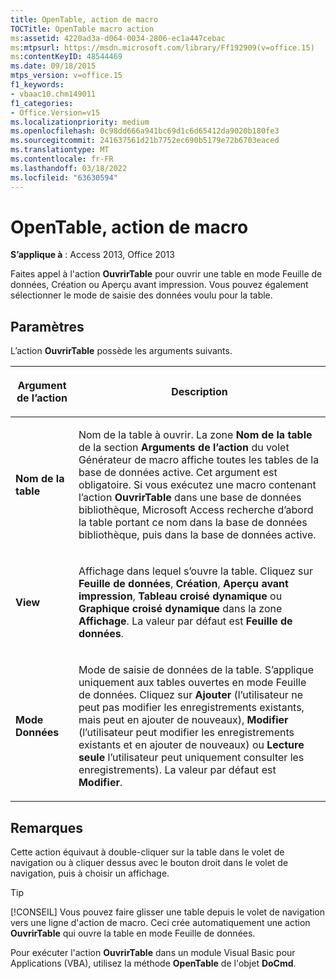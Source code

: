 ```yaml
---
title: OpenTable, action de macro
TOCTitle: OpenTable macro action
ms:assetid: 4220ad3a-d064-0034-2806-ec1a447cebac
ms:mtpsurl: https://msdn.microsoft.com/library/Ff192909(v=office.15)
ms:contentKeyID: 48544469
ms.date: 09/18/2015
mtps_version: v=office.15
f1_keywords:
- vbaac10.chm149011
f1_categories:
- Office.Version=v15
ms.localizationpriority: medium
ms.openlocfilehash: 0c98dd666a941bc69d1c6d65412da9020b180fe3
ms.sourcegitcommit: 241637561d21b7752ec690b5179e72b6703eaced
ms.translationtype: MT
ms.contentlocale: fr-FR
ms.lasthandoff: 03/18/2022
ms.locfileid: "63630594"
---
```

# <a name="opentable-macro-action"></a>OpenTable, action de macro

**S’applique à** : Access 2013, Office 2013

Faites appel à l'action **OuvrirTable** pour ouvrir une table en mode Feuille de données, Création ou Aperçu avant impression. Vous pouvez également sélectionner le mode de saisie des données voulu pour la table.

## <a name="setting"></a>Paramètres

L’action **OuvrirTable** possède les arguments suivants.

<table>
<colgroup>
<col />
<col />
</colgroup>
<thead>
<tr class="header">
<th><p>Argument de l’action</p></th>
<th><p>Description</p></th>
</tr>
</thead>
<tbody>
<tr class="odd">
<td><p><strong>Nom de la table</strong></p></td>
<td><p>Nom de la table à ouvrir. La zone <strong>Nom de la table</strong> de la section <strong>Arguments de l’action</strong> du volet Générateur de macro affiche toutes les tables de la base de données active. Cet argument est obligatoire. Si vous exécutez une macro contenant l’action <strong>OuvrirTable</strong> dans une base de données bibliothèque, Microsoft Access recherche d’abord la table portant ce nom dans la base de données bibliothèque, puis dans la base de données active.</p></td>
</tr>
<tr class="even">
<td><p><strong>View</strong></p></td>
<td><p>Affichage dans lequel s’ouvre la table. Cliquez sur <strong>Feuille de données</strong>, <strong>Création</strong>, <strong>Aperçu avant impression</strong>, <strong>Tableau croisé dynamique</strong> ou <strong>Graphique croisé dynamique</strong> dans la zone <strong>Affichage</strong>. La valeur par défaut est <strong>Feuille de données</strong>.</p></td>
</tr>
<tr class="odd">
<td><p><strong>Mode Données</strong></p></td>
<td><p>Mode de saisie de données de la table. S’applique uniquement aux tables ouvertes en mode Feuille de données. Cliquez sur <strong>Ajouter</strong> (l’utilisateur ne peut pas modifier les enregistrements existants, mais peut en ajouter de nouveaux), <strong>Modifier</strong> (l’utilisateur peut modifier les enregistrements existants et en ajouter de nouveaux) ou <strong>Lecture seule</strong> l’utilisateur peut uniquement consulter les enregistrements). La valeur par défaut est <strong>Modifier</strong>.</p></td>
</tr>
</tbody>
</table>

## <a name="remarks"></a>Remarques

Cette action équivaut à double-cliquer sur la table dans le volet de navigation ou à cliquer dessus avec le bouton droit dans le volet de navigation, puis à choisir un affichage.

> [!TIP]
> [!CONSEIL] Vous pouvez faire glisser une table depuis le volet de navigation vers une ligne d'action de macro. Ceci crée automatiquement une action **OuvrirTable** qui ouvre la table en mode Feuille de données.

Pour exécuter l'action **OuvrirTable** dans un module Visual Basic pour Applications (VBA), utilisez la méthode **OpenTable** de l'objet **DoCmd**.

